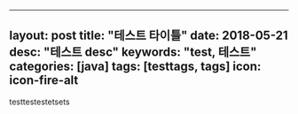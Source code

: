 
---
layout: post
title: "테스트 타이틀"
date: 2018-05-21
desc: "테스트 desc"
keywords: "test, 테스트"
categories: [java]
tags: [testtags, tags]
icon: icon-fire-alt
---

testtestestetsets

